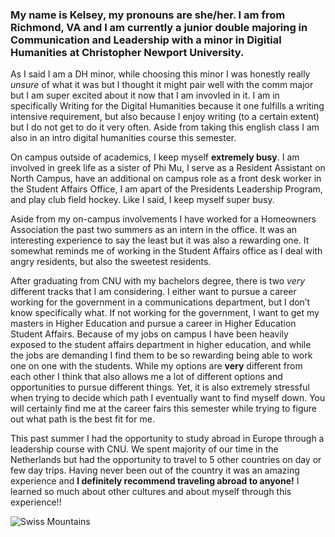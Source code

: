 
### My name is Kelsey, my pronouns are she/her. I am from Richmond, VA and I am currently a junior double majoring in Communication and Leadership with a minor in Digitial Humanities at Christopher Newport University.

As I said I am a DH minor, while choosing this minor I was honestly really _unsure_ of what it was but I thought it might pair well with the comm major but I am super excited about it now that I am invovled in it. I am in specifically Writing for the Digital Humanities because it one fulfills a writing intensive requirement, but also because I enjoy writing (to a certain extent) but I do not get to do it very often. Aside from taking this english class I am also in an intro digital humanities course this semester.

On campus outside of academics, I keep myself **extremely busy**. I am involved in greek life as a sister of Phi Mu, I serve as a Resident Assistant on North Campus, have an additional on campus role as a front desk worker in the Student Affairs Office, I am apart of the Presidents Leadership Program, and play club field hockey. Like I said, I keep myself super busy.

Aside from my on-campus involvements I have worked for a Homeowners Association the past two summers as an intern in the office. It was an interesting experience to say the least but it was also a rewarding one. It somewhat reminds me of working in the Student Affairs office as I deal with angry residents, but also the sweetest residents. 

After graduating from CNU with my bachelors degree, there is two _very_ different tracks that I am considering. I either want to pursue a career working for the government in a communications department, but I don’t know specifically what. If not working for the government, I want to get my masters in Higher Education and pursue a career in Higher Education Student Affairs. Because of my jobs on campus I have been heavily exposed to the student affairs department in higher education, and while the jobs are demanding I find them to be so rewarding being able to work one on one with the students. While my options are **very** different from each other I think that also allows me a lot of different options and opportunities to pursue different things. Yet, it is also extremely stressful when trying to decide which path I eventually want to find myself down. You will certainly find me at the career fairs this semester while trying to figure out what path is the best fit for me.

This past summer I had the opportunity to study abroad in Europe through a leadership course with CNU.  We spent majority of our time in the Netherlands but had the opportunity to travel to 5 other countries on day or few day trips. Having never been out of the country it was an amazing experience and **I definitely recommend traveling abroad to anyone!** I learned so much about other cultures and about myself through this experience!! 

![Swiss Mountains](kelseyhark.github.io/kelseyharkcnu/images/IMG_7235.jpeg)
